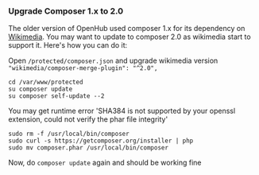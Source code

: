 ### Upgrade Composer 1.x to 2.0
The older version of OpenHub used composer 1.x for its dependency on [Wikimedia](https://github.com/wikimedia/composer-merge-plugin). You may want to update to composer 2.0 as wikimedia start to support it. Here's how you can do it:

Open `/protected/composer.json` and upgrade wikimedia version `"wikimedia/composer-merge-plugin": "^2.0",`

```
cd /var/www/protected
su composer update
su composer self-update --2
```

You may get runtime error 'SHA384 is not supported by your openssl extension, could not verify the phar file integrity'

```
sudo rm -f /usr/local/bin/composer
sudo curl -s https://getcomposer.org/installer | php
sudo mv composer.phar /usr/local/bin/composer
```

Now, do `composer update` again and should be working fine